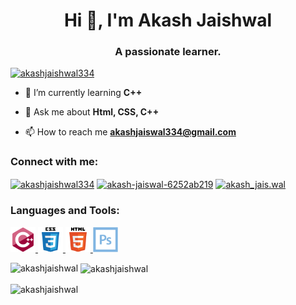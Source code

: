 <h1 align="center">Hi 👋, I'm Akash Jaishwal</h1>
<h3 align="center">A passionate learner.</h3>

<p align="left"> <a href="https://twitter.com/akashjaishwal334" target="blank"><img src="https://img.shields.io/twitter/follow/akashjaishwal334?logo=twitter&style=for-the-badge" alt="akashjaishwal334" /></a> </p>

- 🌱 I’m currently learning **C++**

- 💬 Ask me about **Html, CSS, C++**

- 📫 How to reach me **akashjaiswal334@gmail.com**

<h3 align="left">Connect with me:</h3>
<p align="left">
<a href="https://twitter.com/akashjaishwal334" target="blank"><img align="center" src="https://raw.githubusercontent.com/rahuldkjain/github-profile-readme-generator/master/src/images/icons/Social/twitter.svg" alt="akashjaishwal334" height="30" width="40" /></a>
<a href="https://linkedin.com/in/akash-jaiswal-6252ab219" target="blank"><img align="center" src="https://raw.githubusercontent.com/rahuldkjain/github-profile-readme-generator/master/src/images/icons/Social/linked-in-alt.svg" alt="akash-jaiswal-6252ab219" height="30" width="40" /></a>
<a href="https://instagram.com/akash_jais.wal" target="blank"><img align="center" src="https://raw.githubusercontent.com/rahuldkjain/github-profile-readme-generator/master/src/images/icons/Social/instagram.svg" alt="akash_jais.wal" height="30" width="40" /></a>
</p>

<h3 align="left">Languages and Tools:</h3>
<p align="left"> <a href="https://www.w3schools.com/cpp/" target="_blank" rel="noreferrer"> <img src="https://raw.githubusercontent.com/devicons/devicon/master/icons/cplusplus/cplusplus-original.svg" alt="cplusplus" width="40" height="40"/> </a> <a href="https://www.w3schools.com/css/" target="_blank" rel="noreferrer"> <img src="https://raw.githubusercontent.com/devicons/devicon/master/icons/css3/css3-original-wordmark.svg" alt="css3" width="40" height="40"/> </a> <a href="https://www.w3.org/html/" target="_blank" rel="noreferrer"> <img src="https://raw.githubusercontent.com/devicons/devicon/master/icons/html5/html5-original-wordmark.svg" alt="html5" width="40" height="40"/> </a> <a href="https://www.photoshop.com/en" target="_blank" rel="noreferrer"> <img src="https://raw.githubusercontent.com/devicons/devicon/master/icons/photoshop/photoshop-line.svg" alt="photoshop" width="40" height="40"/> </a> </p>

<p><img align="left" src="https://github-readme-stats.vercel.app/api/top-langs?username=akashjaishwal&show_icons=true&locale=en&layout=compact" alt="akashjaishwal" /></p>

<p>&nbsp;<img align="center" src="https://github-readme-stats.vercel.app/api?username=akashjaishwal&show_icons=true&locale=en" alt="akashjaishwal" /></p>

<p><img align="center" src="https://github-readme-streak-stats.herokuapp.com/?user=akashjaishwal&" alt="akashjaishwal" /></p>
